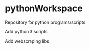 # pythonWorkspace
Repository for python programs/scripts

Add python 3 scripts

Add webscraping libs
